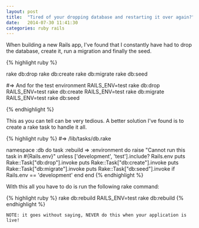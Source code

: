 ```yaml
---
layout: post
title:  "Tired of your dropping database and restarting it over again?"
date:   2014-07-30 11:41:30
categories: ruby rails
---
```


When building a new Rails app, I've found that I constantly have had to drop the database, create it, run a migration and finally the seed.

{% highlight ruby %}

rake db:drop
rake db:create
rake db:migrate
rake db:seed

#=> And for the test environment
RAILS_ENV=test rake db:drop
RAILS_ENV=test rake db:create
RAILS_ENV=test rake db:migrate
RAILS_ENV=test rake db:seed

{% endhighlight %}


This as you can tell can be very tedious. A better solution I've found is to create a rake task to handle it all.


{% highlight ruby %}
#=> /lib/tasks/db.rake

namespace :db do
  task :rebuild => :environment do
    raise "Cannot run this task in #{Rails.env}" unless ['development', 'test'].include? Rails.env
    puts Rake::Task["db:drop"].invoke
    puts Rake::Task["db:create"].invoke
    puts Rake::Task["db:migrate"].invoke
    puts Rake::Task["db:seed"].invoke if Rails.env == 'development'
  end
end
{% endhighlight %}

With this all you have to do is run the following rake command:

{% highlight ruby %}
rake db:rebuild
RAILS_ENV=test rake db:rebuild
{% endhighlight %}

`NOTE: it goes without saying, NEVER do this when your application is live!`
